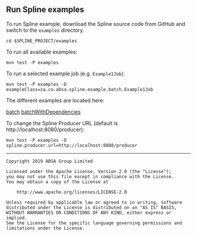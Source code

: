 ## Run Spline examples 
To run Spline example, download the Spline source code from GitHub and switch to the `examples` directory.     
```shell script
cd $SPLINE_PROJECT/examples
```

To run all available examples:
```shell script
mvn test -P examples
```

To run a selected example job (e.g. `Example1Job`):
```shell script
mvn test -P examples -D exampleClass=za.co.absa.spline.example.batch.Example1Job
``` 

The different examples are located here:

[batch](https://github.com/AbsaOSS/spline/tree/develop/examples/src/main/scala/za/co/absa/spline/example/batch)
[batchWithDependencies](https://github.com/AbsaOSS/spline/tree/develop/examples/src/main/scala/za/co/absa/spline/example/batchWithDependencies)

To change the Spline Producer URL (default is http://localhost:8080/producer):
```shell script
mvn test -P examples -D spline.producer.url=http://localhost:8888/producer
```


 

---

    Copyright 2019 ABSA Group Limited
    
    Licensed under the Apache License, Version 2.0 (the "License");
    you may not use this file except in compliance with the License.
    You may obtain a copy of the License at
    
        http://www.apache.org/licenses/LICENSE-2.0
    
    Unless required by applicable law or agreed to in writing, software
    distributed under the License is distributed on an "AS IS" BASIS,
    WITHOUT WARRANTIES OR CONDITIONS OF ANY KIND, either express or implied.
    See the License for the specific language governing permissions and
    limitations under the License.
